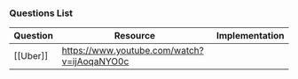 
### Questions List


| Question | Resource                                    | Implementation |
| -------- | ------------------------------------------- | -------------- |
| [[Uber]] | https://www.youtube.com/watch?v=ijAoqaNYO0c |                |
